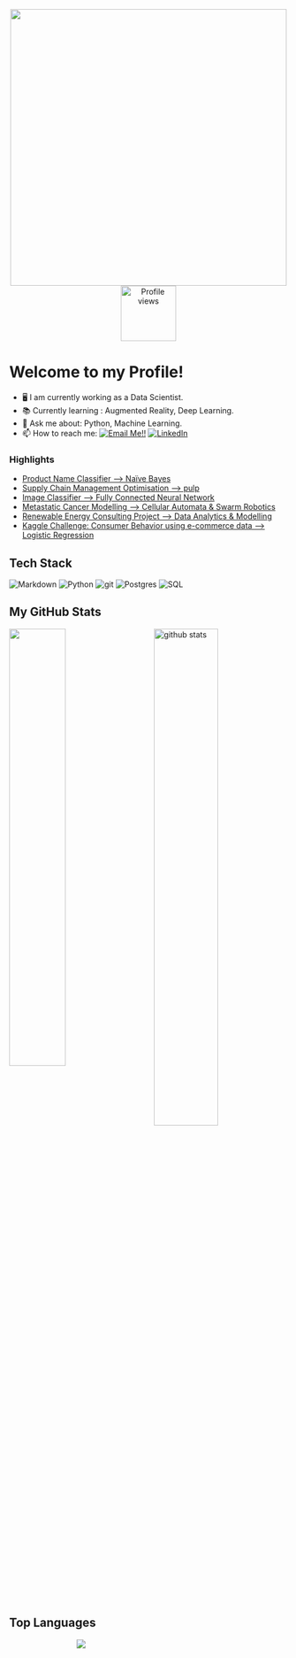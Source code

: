 
<div id="header" align="center">
  <img src="https://media.giphy.com/media/dWesBcTLavkZuG35MI/giphy.gif" width="500"/>
</div> 

<div id="w" align="center">
  <img alt="Profile views" src="https://visitor-badge.glitch.me/badge?page_id=JosephZahar.visitor-badge" width="100"/>
</div>

# Welcome to my Profile!  

- :desktop_computer: I am currently working as a Data Scientist.
- :books: Currently learning : Augmented Reality, Deep Learning.
- 💬 Ask me about: Python, Machine Learning.
- 📫 How to reach me: <a href="mailto:josephzahar3@gmail.com">![Email Me!!](https://img.shields.io/badge/Gmail-D14836?style=for-the-badge&logo=gmail&logoColor=white)</a> <a href="https://www.linkedin.com/in/josephzahar/">![LinkedIn](https://img.shields.io/badge/LinkedIn-0077B5?style=for-the-badge&logo=linkedin&logoColor=white)</a>

### Highlights 
<!-- You can use Your Hashnode Blog to get your feed directly on your github profile -->
<!-- BLOG-POST-LIST:START -->
- [Product Name Classifier --> Naïve Bayes](https://github.com/JosephZahar/Product-Name-Classifier) 
- [Supply Chain Management Optimisation --> pulp](https://github.com/JosephZahar/Optimisation-Supply-Chain-Management)
- [Image Classifier --> Fully Connected Neural Network](https://github.com/JosephZahar/NN-Fashion-Catalog)
- [Metastatic Cancer Modelling --> Cellular Automata & Swarm Robotics](https://github.com/JosephZahar/Modelling-of-Metastatic-Cancer-and-its-Treatment-using-Swarm-Intelligence-Based-Control)
- [Renewable Energy Consulting Project --> Data Analytics & Modelling](https://github.com/JosephZahar/Data-Science-Heat-Smart-Orkney)
- [Kaggle Challenge: Consumer Behavior using e-commerce data --> Logistic Regression](https://github.com/JosephZahar/RecSys-challenge-kaggle)
<!-- BLOG-POST-LIST:END -->

## Tech Stack
<p>
  <img alt="Markdown" src="https://img.shields.io/badge/Markdown-%23000000.svg?style=flat-square&logo=markdown&logoColor=white" />
  <img alt="Python" src="https://img.shields.io/badge/Python%20-%2314354C.svg?style=flat-square&logo=python&logoColor=white" />
  <img alt="git" src="https://img.shields.io/badge/-Git-F05032?style=flat-square&logo=git&logoColor=white" />
  <img alt="Postgres"src="https://img.shields.io/badge/postgres-%23316192.svg?style=flat-square&logo=postgresql&logoColor=white" />
  <img alt="SQL"src="https://img.shields.io/badge/sql-%23316192.svg?style=flat-square&logo=sql&logoColor=white" />
  

## My GitHub Stats

 <img src="https://github-readme-stats.vercel.app/api?username=JosephZahar&show_icons=true&theme=swift" alt="github stats" width="48%" align="right"/>
 <img  src="https://github-readme-streak-stats.herokuapp.com/?user=JosephZahar&theme=swift" width="45%" />
  
  
## Top Languages
<div id="t" align="center">
  <img src="https://github-readme-stats.vercel.app/api/top-langs/?username=JosephZahar&show_icons=true&theme=graywhite&layout=compact" />
</div> 
